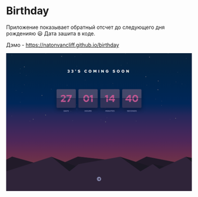 # Birthday

Приложение показывает обратный отсчет до следующего дня рожденияю :smiley: Дата зашита в коде.

Дэмо - https://natonvancliff.github.io/birthday

![Dekstop Screenshot](https://github.com/NatonVanCliff/birthday/blob/master/it/e2e-timer.spec.ts-snapshots/timer-runs-1-chromium-win32.png)

